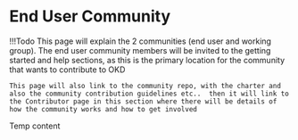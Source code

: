 # End User Community

!!!Todo
    This page will explain the 2 communities (end user and working group).  The end user community members will be invited to the getting started and help sections, as this is the primary location for the community that wants to contribute to OKD

    This page will also link to the community repo, with the charter and also the community contribution guidelines etc..  then it will link to the Contributor page in this section where there will be details of how the community works and how to get involved

Temp content
